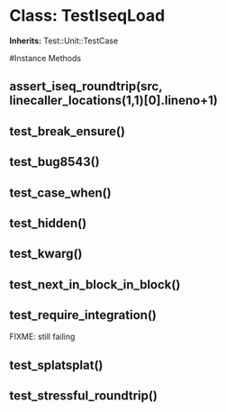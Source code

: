 # Class: TestIseqLoad
**Inherits:** Test::Unit::TestCase
    




#Instance Methods
## assert_iseq_roundtrip(src, linecaller_locations(1,1)[0].lineno+1) [](#method-i-assert_iseq_roundtrip)

## test_break_ensure() [](#method-i-test_break_ensure)

## test_bug8543() [](#method-i-test_bug8543)

## test_case_when() [](#method-i-test_case_when)

## test_hidden() [](#method-i-test_hidden)

## test_kwarg() [](#method-i-test_kwarg)

## test_next_in_block_in_block() [](#method-i-test_next_in_block_in_block)

## test_require_integration() [](#method-i-test_require_integration)
FIXME: still failing

## test_splatsplat() [](#method-i-test_splatsplat)

## test_stressful_roundtrip() [](#method-i-test_stressful_roundtrip)

